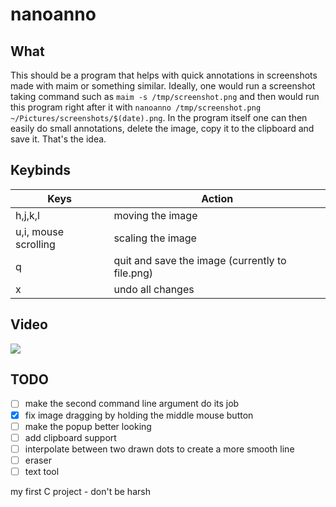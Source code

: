# nanoanno

## What

This should be a program that helps with quick annotations in screenshots made with maim or something similar. Ideally, one would run a screenshot taking command such as `maim -s /tmp/screenshot.png` and then would run this program right after it with `nanoanno /tmp/screenshot.png ~/Pictures/screenshots/$(date).png`. In the program itself one can then easily do small annotations, delete the image, copy it to the clipboard and save it. That's the idea.

## Keybinds
|Keys|Action   |
|---|---|
|h,j,k,l   |moving the image   |
|u,i, mouse scrolling  |scaling the image   |
|q   |quit and save the image (currently to file.png)  |
|x |undo all changes|

## Video

![](https://cdn.discordapp.com/attachments/833686255446917123/874025047524798525/output.gif)

## TODO
- [ ] make the second command line argument do its job
- [x] fix image dragging by holding the middle mouse button
- [ ] make the popup better looking
- [ ] add clipboard support
- [ ] interpolate between two drawn dots to create a more smooth line
- [ ] eraser
- [ ] text tool

my first C project - don't be harsh
